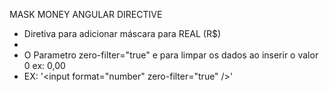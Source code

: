  
 MASK MONEY ANGULAR DIRECTIVE

 * Diretiva para adicionar máscara para REAL (R$)
 *
 * O Parametro zero-filter="true" e para limpar os dados ao inserir o valor 0 ex: 0,00
 * EX: '\<input  format="number" zero-filter="true" />'
